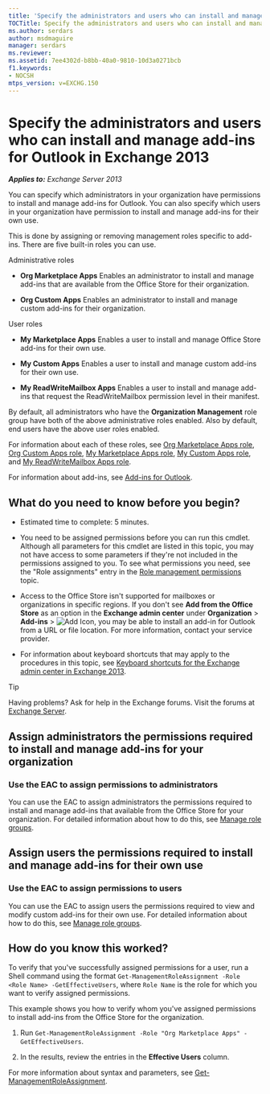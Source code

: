 ```yaml
---
title: 'Specify the administrators and users who can install and manage add-ins for Outlook: Exchange 2013 Help'
TOCTitle: Specify the administrators and users who can install and manage add-ins for Outlook
ms.author: serdars
author: msdmaguire
manager: serdars
ms.reviewer:
ms.assetid: 7ee4302d-b8bb-40a0-9810-10d3a0271bcb
f1.keywords:
- NOCSH
mtps_version: v=EXCHG.150
---
```


# Specify the administrators and users who can install and manage add-ins for Outlook in Exchange 2013

_**Applies to:** Exchange Server 2013_

You can specify which administrators in your organization have permissions to install and manage add-ins for Outlook. You can also specify which users in your organization have permission to install and manage add-ins for their own use.

This is done by assigning or removing management roles specific to add-ins. There are five built-in roles you can use.

Administrative roles

- **Org Marketplace Apps** Enables an administrator to install and manage add-ins that are available from the Office Store for their organization.

- **Org Custom Apps** Enables an administrator to install and manage custom add-ins for their organization.

User roles

- **My Marketplace Apps** Enables a user to install and manage Office Store add-ins for their own use.

- **My Custom Apps** Enables a user to install and manage custom add-ins for their own use.

- **My ReadWriteMailbox Apps** Enables a user to install and manage add-ins that request the ReadWriteMailbox permission level in their manifest.

By default, all administrators who have the **Organization Management** role group have both of the above administrative roles enabled. Also by default, end users have the above user roles enabled.

For information about each of these roles, see [Org Marketplace Apps role](org-marketplace-apps-role-exchange-2013-help.md), [Org Custom Apps role](org-custom-apps-role-exchange-2013-help.md), [My Marketplace Apps role](my-marketplace-apps-role-exchange-2013-help.md), [My Custom Apps role](my-custom-apps-role-exchange-2013-help.md), and [My ReadWriteMailbox Apps role](my-readwritemailbox-apps-role-exchange-2013-help.md).

For information about add-ins, see [Add-ins for Outlook](add-ins-for-outlook-exchange-2013-help.md).

## What do you need to know before you begin?

- Estimated time to complete: 5 minutes.

- You need to be assigned permissions before you can run this cmdlet. Although all parameters for this cmdlet are listed in this topic, you may not have access to some parameters if they're not included in the permissions assigned to you. To see what permissions you need, see the "Role assignments" entry in the [Role management permissions](role-management-permissions-exchange-2013-help.md) topic.

- Access to the Office Store isn't supported for mailboxes or organizations in specific regions. If you don't see **Add from the Office Store** as an option in the **Exchange admin center** under **Organization** \> **Add-ins** \> ![Add Icon](images/ITPro_EAC_AddIcon.gif), you may be able to install an add-in for Outlook from a URL or file location. For more information, contact your service provider.

- For information about keyboard shortcuts that may apply to the procedures in this topic, see [Keyboard shortcuts for the Exchange admin center in Exchange 2013](keyboard-shortcuts-in-the-exchange-admin-center-2013-help.md).

> [!TIP]
> Having problems? Ask for help in the Exchange forums. Visit the forums at [Exchange Server](https://social.technet.microsoft.com/forums/office/home?category=exchangeserver).

## Assign administrators the permissions required to install and manage add-ins for your organization

### Use the EAC to assign permissions to administrators

You can use the EAC to assign administrators the permissions required to install and manage add-ins that available from the Office Store for your organization. For detailed information about how to do this, see [Manage role groups](manage-role-groups-exchange-2013-help.md).

## Assign users the permissions required to install and manage add-ins for their own use

### Use the EAC to assign permissions to users

You can use the EAC to assign users the permissions required to view and modify custom add-ins for their own use. For detailed information about how to do this, see [Manage role groups](manage-role-groups-exchange-2013-help.md).

## How do you know this worked?

To verify that you've successfully assigned permissions for a user, run a Shell command using the format `Get-ManagementRoleAssignment -Role <Role Name> -GetEffectiveUsers`, where `Role Name` is the role for which you want to verify assigned permissions.

This example shows you how to verify whom you've assigned permissions to install add-ins from the Office Store for the organization.

1. Run `Get-ManagementRoleAssignment -Role "Org Marketplace Apps" -GetEffectiveUsers`.

2. In the results, review the entries in the **Effective Users** column.

For more information about syntax and parameters, see [Get-ManagementRoleAssignment](/powershell/module/exchange/get-managementroleassignment).